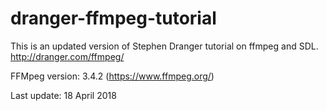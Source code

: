 # dranger-ffmpeg-tutorial
This is an updated version of Stephen Dranger tutorial on ffmpeg and SDL. http://dranger.com/ffmpeg/

FFMpeg version: 3.4.2 (https://www.ffmpeg.org/)

Last update: 18 April 2018
